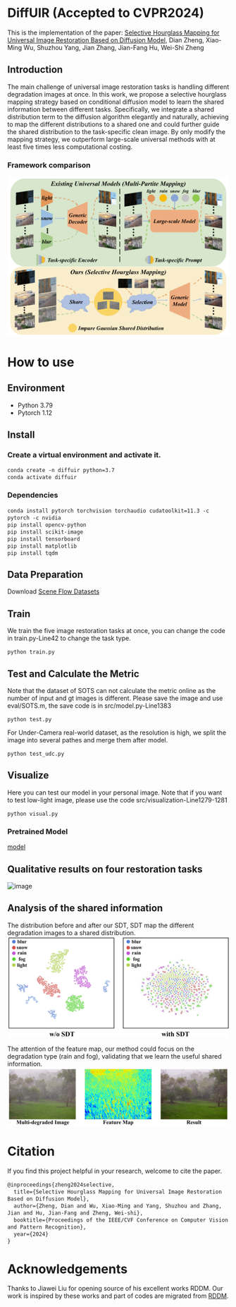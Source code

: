 # DiffUIR (Accepted to CVPR2024)
This is the implementation of the paper: [Selective Hourglass Mapping for Universal Image Restoration Based on Diffusion Model](), Dian Zheng, Xiao-Ming Wu, Shuzhou Yang, Jian Zhang, Jian-Fang Hu, Wei-Shi Zheng

## Introduction

The main challenge of universal image restoration tasks is handling different degradation images at once. In this work, we propose a selective hourglass mapping strategy based on conditional diffusion model to learn the shared information between different tasks. Specifically, we integrate a 
shared distribution term to the diffusion algorithm elegantly and naturally, achieving to map the different distributions to a shared one and could further guide the shared distribution to the task-specific clean image. By only modify
the mapping strategy, we outperform large-scale universal methods with at least five times less computational costing.


### Framework comparison
![image](Images/diffuir.png)

# How to use

## Environment
* Python 3.79
* Pytorch 1.12

## Install

### Create a virtual environment and activate it.

```
conda create -n diffuir python=3.7
conda activate diffuir
```
### Dependencies

```
conda install pytorch torchvision torchaudio cudatoolkit=11.3 -c pytorch -c nvidia
pip install opencv-python
pip install scikit-image
pip install tensorboard
pip install matplotlib 
pip install tqdm
```

## Data Preparation
Download [Scene Flow Datasets](https://lmb.informatik.uni-freiburg.de/resources/datasets/SceneFlowDatasets.en.html)

## Train
We train the five image restoration tasks at once, you can change the code in train.py-Line42 to change the task type.
```
python train.py
```

## Test and Calculate the Metric
Note that the dataset of SOTS can not calculate the metric online as the number of input and gt images is different. 
Please save the image and use eval/SOTS.m, the save code is in src/model.py-Line1383
```
python test.py
```

For Under-Camera real-world dataset, as the resolution is high, we split the image into several pathes and merge them after model.
```
python test_udc.py
```

## Visualize
Here you can test our model in your personal image. Note that if you want to test low-light image, please use the code src/visualization-Line1279-1281
```
python visual.py
```

### Pretrained Model

[model](https://drive.google.com/drive/folders/1vIFrSe8Bfy9neNSQjO51OKyEKNV83BLW?usp=drive_link)

## Qualitative results on four restoration tasks

![image](Images/four.png)

## Analysis of the shared information

The distribution before and after our SDT, SDT map the different degradation images to a shared distribution.
![image](Images/tsne.png)

The attention of the feature map, our method could focus on the degradation type (rain and fog), validating that we learn the useful shared information.
![image](Images/attention.png)

# Citation

If you find this project helpful in your research, welcome to cite the paper.

```
@inproceedings{zheng2024selective,
  title={Selective Hourglass Mapping for Universal Image Restoration Based on Diffusion Model},
  author={Zheng, Dian and Wu, Xiao-Ming and Yang, Shuzhou and Zhang, Jian and Hu, Jian-Fang and Zheng, Wei-shi},
  booktitle={Proceedings of the IEEE/CVF Conference on Computer Vision and Pattern Recognition},
  year={2024}
}

```

# Acknowledgements

Thanks to Jiawei Liu for opening source of his excellent works RDDM. Our work is inspired by these works and part of codes are migrated from [RDDM](https://github.com/nachifur/RDDM).
